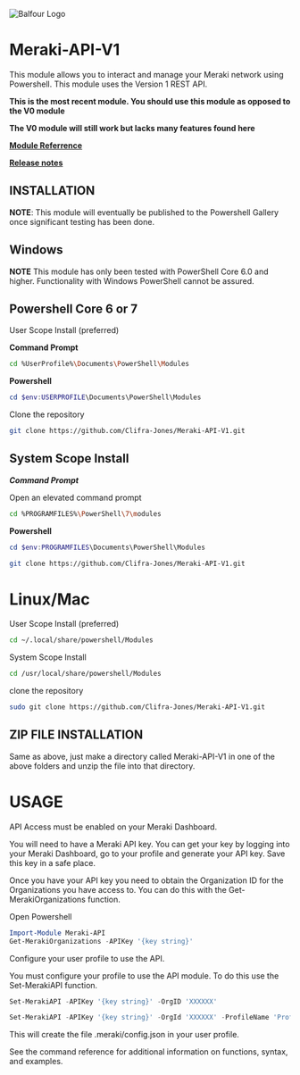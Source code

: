 
![Balfour Logo](https://www.balfourbeattyus.com/Balfour-dev.allata.com/media/content-media/2017-Balfour-Beatty-Logo-Blue.svg?ext=.svg)

# Meraki-API-V1

This module allows you to interact and manage your Meraki network using Powershell.
This module uses the Version 1 REST API.

**This is the most recent module. You should use this module as opposed to the V0 module**

**The V0 module will still work but lacks many features found here**

[**Module Referrence**](https://clifra-jones.github.io/Meraki-API-V1/docs/referrence.html)

[**Release notes**](https://clifra-jones.github.io/Meraki-API-V1/docs/releaseNotes.md)

## INSTALLATION

**NOTE**: This module will eventually be published to the Powershell Gallery once significant testing has been done.

## Windows

**NOTE** This module has only been tested with PowerShell Core 6.0 and higher. Functionality with Windows PowerShell cannot be assured.

## Powershell Core 6 or 7

User Scope Install (preferred)

**Command Prompt**

```bash
cd %UserProfile%\Documents\PowerShell\Modules
```

**Powershell**

```powershell
cd $env:USERPROFILE\Documents\PowerShell\Modules
```

Clone the repository

```bash
git clone https://github.com/Clifra-Jones/Meraki-API-V1.git
```

## System Scope Install

***Command Prompt***

Open an elevated command prompt

```bash
cd %PROGRAMFILES%\PowerShell\7\modules
```

**Powershell**

```powershell
cd $env:PROGRAMFILES\Documents\PowerShell\Modules
```

```bash
git clone https://github.com/Clifra-Jones/Meraki-API-V1.git
```

# Linux/Mac

User Scope Install (preferred)

```bash
cd ~/.local/share/powershell/Modules
```

System Scope Install

```bash
cd /usr/local/share/powershell/Modules
```

clone the repository

```bash
sudo git clone https://github.com/Clifra-Jones/Meraki-API-V1.git
```

## ZIP FILE INSTALLATION

Same as above, just make a directory called Meraki-API-V1 in one of the above folders and unzip the file into that directory.

# USAGE

API Access must be enabled on your Meraki Dashboard.

You will need to have a Meraki API key. You can get your key by logging into your Meraki Dashboard, go to your profile and generate your API key.
Save this key in a safe place.

Once you have your API key you need to obtain the Organization ID for the Organizations you have access to. You can do this with the Get-MerakiOrganizations function.

Open Powershell
```powershell
Import-Module Meraki-API
Get-MerakiOrganizations -APIKey '{key string}'
```

Configure your user profile to use the API.

You must configure your profile to use the API module. To do this use the Set-MerakiAPI function.

```powershell
Set-MerakiAPI -APIKey '{key string}' -OrgID 'XXXXXX'
```

```powershell
Set-MerakiAPI -APIKey '{key string}' -OrgId 'XXXXXX' -ProfileName 'ProfileName'
```

This will create the file .meraki/config.json in your user profile.

See the command reference for additional information on functions, syntax, and examples.
